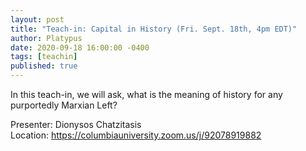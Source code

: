 ```yaml
---
layout: post
title: "Teach-in: Capital in History (Fri. Sept. 18th, 4pm EDT)"
author: Platypus
date: 2020-09-18 16:00:00 -0400
tags: [teachin]
published: true
---
```


In this teach-in, we will ask, what is the meaning of history for any purportedly Marxian Left?

Presenter: Dionysos Chatzitasis  
Location: https://columbiauniversity.zoom.us/j/92078919882


